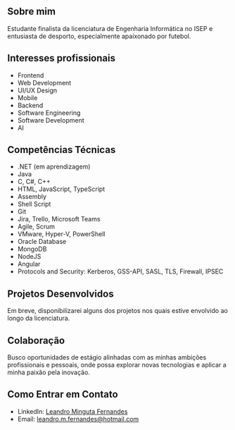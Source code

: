 ## Sobre mim
Estudante finalista da licenciatura de Engenharia Informática no ISEP e entusiasta de desporto, especialmente apaixonado por futebol.

## Interesses profissionais
- Frontend
- Web Development
- UI/UX Design
- Mobile
- Backend
- Software Engineering
- Software Development
- AI

## Competências Técnicas

- .NET (em aprendizagem)
- Java
- C, C#, C++
- HTML, JavaScript, TypeScript
- Assembly
- Shell Script
- Git
- Jira, Trello, Microsoft Teams
- Agile, Scrum
- VMware, Hyper-V, PowerShell
- Oracle Database
- MongoDB
- NodeJS
- Angular
- Protocols and Security: Kerberos, GSS-API, SASL, TLS, Firewall, IPSEC

## Projetos Desenvolvidos
Em breve, disponibilizarei alguns dos projetos nos quais estive envolvido ao longo da licenciatura.

## Colaboração
Busco oportunidades de estágio alinhadas com as minhas ambições profissionais e pessoais, onde possa explorar novas tecnologias e aplicar a minha paixão pela inovação.

## Como Entrar em Contato
- LinkedIn: [Leandro Minguta Fernandes](www.linkedin.com/in/leandro-fernandes-b690252a2)
- Email: leandro.m.fernandes@hotmail.com

